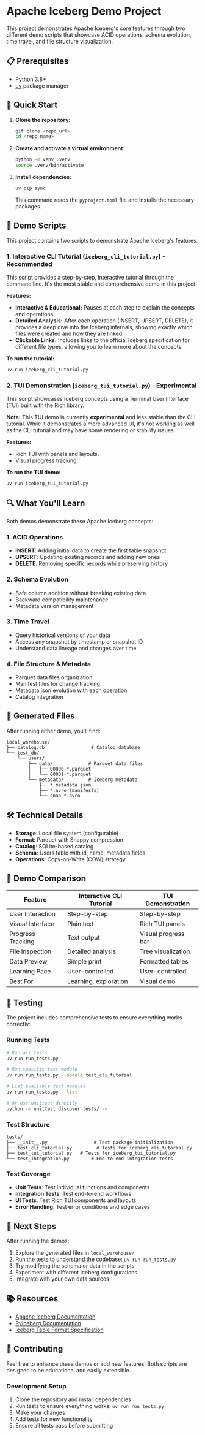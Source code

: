 # Apache Iceberg Demo Project

This project demonstrates Apache Iceberg's core features through two different demo scripts that showcase ACID operations, schema evolution, time travel, and file structure visualization.

## 📋 Prerequisites

- Python 3.8+
- [uv](https://docs.astral.sh/uv/) package manager

## 🚀 Quick Start

1.  **Clone the repository:**
    ```bash
    git clone <repo_url>
    cd <repo_name>
    ```

2.  **Create and activate a virtual environment:**
    ```bash
    python -m venv .venv
    source .venv/bin/activate
    ```

3.  **Install dependencies:**
    ```bash
    uv pip sync
    ```
    This command reads the `pyproject.toml` file and installs the necessary packages.

## 🎯 Demo Scripts

This project contains two scripts to demonstrate Apache Iceberg's features.

### 1. Interactive CLI Tutorial (`iceberg_cli_tutorial.py`) - Recommended

This script provides a step-by-step, interactive tutorial through the command line. It's the most stable and comprehensive demo in this project.

**Features:**
- **Interactive & Educational:** Pauses at each step to explain the concepts and operations.
- **Detailed Analysis:** After each operation (INSERT, UPSERT, DELETE), it provides a deep dive into the Iceberg internals, showing exactly which files were created and how they are linked.
- **Clickable Links:** Includes links to the official Iceberg specification for different file types, allowing you to learn more about the concepts.

**To run the tutorial:**
```bash
uv run iceberg_cli_tutorial.py
```

### 2. TUI Demonstration (`iceberg_tui_tutorial.py`) - Experimental

This script showcases Iceberg concepts using a Terminal User Interface (TUI) built with the Rich library.

**Note:** This TUI demo is currently **experimental** and less stable than the CLI tutorial. While it demonstrates a more advanced UI, it's not working as well as the CLI tutorial and may have some rendering or stability issues.

**Features:**
- Rich TUI with panels and layouts.
- Visual progress tracking.

**To run the TUI demo:**
```bash
uv run iceberg_tui_tutorial.py
```

## 🔍 What You'll Learn

Both demos demonstrate these Apache Iceberg concepts:

### 1. **ACID Operations**

- **INSERT**: Adding initial data to create the first table snapshot
- **UPSERT**: Updating existing records and adding new ones
- **DELETE**: Removing specific records while preserving history

### 2. **Schema Evolution**

- Safe column addition without breaking existing data
- Backward compatibility maintenance
- Metadata version management

### 3. **Time Travel**

- Query historical versions of your data
- Access any snapshot by timestamp or snapshot ID
- Understand data lineage and changes over time

### 4. **File Structure & Metadata**

- Parquet data files organization
- Manifest files for change tracking
- Metadata.json evolution with each operation
- Catalog integration

## 📁 Generated Files

After running either demo, you'll find:

```text
local_warehouse/
├── catalog.db                 # Catalog database
└── test_db/
    └── users/
        ├── data/             # Parquet data files
        │   ├── 00000-*.parquet
        │   └── 00001-*.parquet
        └── metadata/         # Iceberg metadata
            ├── *.metadata.json
            ├── *.avro (manifests)
            └── snap-*.avro
```

## 🛠 Technical Details

- **Storage**: Local file system (configurable)
- **Format**: Parquet with Snappy compression
- **Catalog**: SQLite-based catalog
- **Schema**: Users table with id, name, metadata fields
- **Operations**: Copy-on-Write (COW) strategy

## 🎨 Demo Comparison

| Feature | Interactive CLI Tutorial | TUI Demonstration |
|---------|--------------------------|-------------------|
| User Interaction | Step-by-step             | Step-by-step      |
| Visual Interface | Plain text               | Rich TUI panels   |
| Progress Tracking | Text output              | Visual progress bar |
| File Inspection | Detailed analysis        | Tree visualization |
| Data Preview | Simple print             | Formatted tables  |
| Learning Pace | User-controlled          | User-controlled   |
| Best For | Learning, exploration    | Visual demo       |

## 🧪 Testing

The project includes comprehensive tests to ensure everything works correctly:

### Running Tests

```bash
# Run all tests
uv run run_tests.py

# Run specific test module
uv run run_tests.py --module test_cli_tutorial

# List available test modules
uv run run_tests.py --list

# Or use unittest directly
python -m unittest discover tests/ -v
```

### Test Structure

```text
tests/
├── __init__.py                 # Test package initialization
├── test_cli_tutorial.py         # Tests for iceberg_cli_tutorial.py
├── test_tui_tutorial.py   # Tests for iceberg_tui_tutorial.py
└── test_integration.py        # End-to-end integration tests
```

### Test Coverage

- **Unit Tests**: Test individual functions and components
- **Integration Tests**: Test end-to-end workflows
- **UI Tests**: Test Rich TUI components and layouts
- **Error Handling**: Test error conditions and edge cases

## 🚀 Next Steps

After running the demos:

1. Explore the generated files in `local_warehouse/`
2. Run the tests to understand the codebase: `uv run run_tests.py`
3. Try modifying the schema or data in the scripts
4. Experiment with different Iceberg configurations
5. Integrate with your own data sources

## 📚 Resources

- [Apache Iceberg Documentation](https://iceberg.apache.org/)
- [PyIceberg Documentation](https://py.iceberg.apache.org/)
- [Iceberg Table Format Specification](https://iceberg.apache.org/spec/)

## 🤝 Contributing

Feel free to enhance these demos or add new features! Both scripts are designed to be educational and easily extensible.

### Development Setup

1. Clone the repository and install dependencies
2. Run tests to ensure everything works: `uv run run_tests.py`
3. Make your changes
4. Add tests for new functionality
5. Ensure all tests pass before submitting